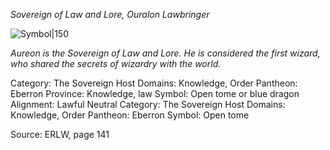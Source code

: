 *Sovereign of Law and Lore, Ouralon Lawbringer*

![Symbol|150](bookmarklet-lorc.svg)

*Aureon is the Sovereign of Law and Lore. He is considered the first wizard, who shared the secrets of wizardry with the world.*

Category: The Sovereign Host
Domains: Knowledge, Order
Pantheon: Eberron
Province: Knowledge, law
Symbol: Open tome or blue dragon
Alignment: Lawful Neutral
Category: The Sovereign Host
Domains: Knowledge, Order
Pantheon: Eberron
Symbol: Open tome

Source: ERLW, page 141

